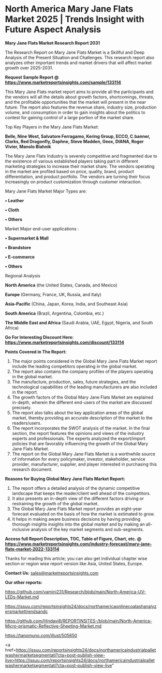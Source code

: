 # North America Mary Jane Flats Market 2025 | Trends Insight with Future Aspect Analysis

<strong>Mary Jane Flats Market Research Report 2031</strong>

The Research Report on Mary Jane Flats Market is a Skillful and Deep Analysis of the Present Situation and Challenges. This research report also analyzes other important trends and market drivers that will affect market growth over 2025-2031.

<strong>Request Sample Report @ <a href=https://www.marketreportsinsights.com/sample/133114>https://www.marketreportsinsights.com/sample/133114</a></strong>

This Mary Jane Flats market report aims to provide all the participants and the vendors will all the details about growth factors, shortcomings, threats, and the profitable opportunities that the market will present in the near future. The report also features the revenue share, industry size, production volume, and consumption in order to gain insights about the politics to contest for gaining control of a large portion of the market share.

Top Key Players in the Mary Jane Flats Market:

<strong>Belle, Nine West, Salvatore Ferragamo, Kering Group, ECCO, C.banner, Clarks, Red Dragonfly, Daphne, Steve Madden, Geox, DIANA, Roger Vivier, Manolo Blahnik</strong>

The Mary Jane Flats Industry is severely competitive and fragmented due to the existence of various established players taking part in different marketing strategies to increase their market share. The vendors operating in the market are profiled based on price, quality, brand, product differentiation, and product portfolio. The vendors are turning their focus increasingly on product customization through customer interaction.

Mary Jane Flats Market Major Types are:

<strong>• Leather

• Cloth

• Others</strong>

Market Major end-user applications :

<strong>• Supermarket & Mall

• Brandstore

• E-commerce

• Others</strong>

Regional Analysis

</u><strong><b>North America</b></strong> (the United States, Canada, and Mexico)

<strong><b>Europe </b></strong>(Germany, France, UK, Russia, and Italy)

<strong><b>Asia-Pacific</b></strong> (China, Japan, Korea, India, and Southeast Asia)

<strong><b>South America</b></strong> (Brazil, Argentina, Colombia, etc.)

<strong><b>The Middle East and Africa</b></strong> (Saudi Arabia, UAE, Egypt, Nigeria, and South Africa)

<strong>Go For Interesting Discount Here: <a href=https://www.marketreportsinsights.com/discount/133114>https://www.marketreportsinsights.com/discount/133114</a></strong>

<strong>Points Covered in The Report:</strong>
<ol>
  <li>The major points considered in the Global Mary Jane Flats Market report include the leading competitors operating in the global market.</li>
  <li>The report also contains the company profiles of the players operating in the global market.</li>
  <li>The manufacture, production, sales, future strategies, and the technological capabilities of the leading manufacturers are also included in the report.</li>
  <li>The growth factors of the Global Mary Jane Flats Market are explained in-depth, wherein the different end-users of the market are discussed precisely.</li>
  <li>The report also talks about the key application areas of the global market, thereby providing an accurate description of the market to the readers/users.</li>
  <li>The report incorporates the SWOT analysis of the market. In the final section, the report features the opinions and views of the industry experts and professionals. The experts analyzed the export/import policies that are favorably influencing the growth of the Global Mary Jane Flats Market.</li>
  <li>The report on the Global Mary Jane Flats Market is a worthwhile source of information for every policymaker, investor, stakeholder, service provider, manufacturer, supplier, and player interested in purchasing this research document.</li>
</ol>
<strong>Reasons for Buying Global Mary Jane Flats Market Report:</strong>

<ol>
  <li>The report offers a detailed analysis of the dynamic competitive landscape that keeps the reader/client well ahead of the competitors.</li>
  <li>It also presents an in-depth view of the different factors driving or restraining the growth of the global market.</li>
  <li>The Global Mary Jane Flats Market report provides an eight-year forecast evaluated on the basis of how the market is estimated to grow.</li>
  <li>It helps in making aware business decisions by having providing thorough insights insights into the global market and by making an all-inclusive analysis of the key market segments and sub-segments.</li>
</ol>
<strong>Access full Report Description, TOC, Table of Figure, Chart, etc. @ <a href=https://www.marketreportsinsights.com/industry-forecast/mary-jane-flats-market-2022-133114>https://www.marketreportsinsights.com/industry-forecast/mary-jane-flats-market-2022-133114</a></strong>


Thanks for reading this article; you can also get individual chapter wise section or region wise report version like Asia, United States, Europe.

<strong>Contact Us:</strong>
sales@marketreportsinsights.com

<strong>Our other reports:</strong>

<a href=https://github.com/yamini231/Research/blob/main/North-America-UV-LEDs-Market.md>https://github.com/yamini231/Research/blob/main/North-America-UV-LEDs-Market.md</a>

<a href=https://issuu.com/reportsinsights24/docs/northamericaonlinecoalashanalyzersmarkettrendsandc>https://issuu.com/reportsinsights24/docs/northamericaonlinecoalashanalyzersmarkettrendsandc</a>

<a href=https://github.com/Hindavi8/REPORTINSITES-/blob/main/North-America-Micro-prismatic-Reflective-Sheeting-Market.md>https://github.com/Hindavi8/REPORTINSITES-/blob/main/North-America-Micro-prismatic-Reflective-Sheeting-Market.md</a>

<a href=https://tanomuno.com/illust/505650>https://tanomuno.com/illust/505650</a>

<a href=https://issuu.com/reportsinsights24/docs/northamericaindustrialpalletwashermarketsegmentati?cta=post-publish-view-live>https://issuu.com/reportsinsights24/docs/northamericaindustrialpalletwashermarketsegmentati?cta=post-publish-view-live</a>"
